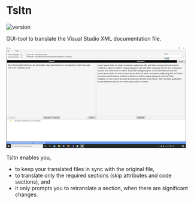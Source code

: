 # Tsltn
![version](https://img.shields.io/badge/version-1.9-blue)

GUI-tool to translate the Visual Studio XML documentation file.

![Screenshot](screenshot.png)

Tsltn enables you,
* to keep your translated files in sync with the original file,
* to translate only the required sections (skip attributes and code sections), and
* it only prompts you to retranslate a section, when there are significant changes.




